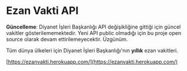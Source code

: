 # Ezan Vakti API

**Güncelleme**: Diyanet İşleri Başkanlığı API değişikliğine gittiği için güncel vakitler gösterilememektedir. Yeni API public olmadığı için bu proje open source olarak devam ettirilemeyecektir. Üzgünüm.


Tüm dünya ülkeleri için Diyanet İşleri Başkanlığı'nın **yıllık** ezan vakitleri.

[https://ezanvakti.herokuapp.com/](https://ezanvakti.herokuapp.com/)

